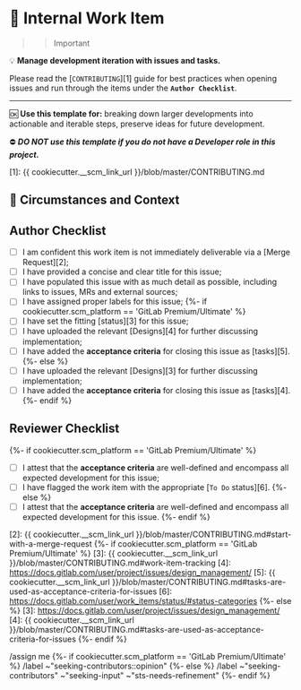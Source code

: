 # :card_index: Internal Work Item

>>> [!important]
:bulb: **Manage development iteration with issues and tasks.**

Please read the [`CONTRIBUTING`][1] guide for best practices when opening issues and run through the items under the **`Author Checklist`**.

---

:ok: **Use this template for:** breaking down larger developments into actionable and iterable steps, preserve ideas for future development.

:no_entry: ***DO NOT use this template if you do not have a Developer role in this project.***
>>>

[1]: {{ cookiecutter.__scm_link_url }}/blob/master/CONTRIBUTING.md

## :thinking: Circumstances and Context

<!-- Insert all necessary information regarding this work item, linking to other resources if applicable -->

## Author Checklist

<!-- Leaving list items unchecked is not an impediment to opening the Internal Work Item -->

- [ ] I am confident this work item is not immediately deliverable via a [Merge Request][2];
- [ ] I have provided a concise and clear title for this issue;
- [ ] I have populated this issue with as much detail as possible, including links to issues, MRs and external sources;
- [ ] I have assigned proper labels for this issue;
{%- if cookiecutter.scm_platform == 'GitLab Premium/Ultimate' %}
- [ ] I have set the fitting [status][3] for this issue;
- [ ] I have uploaded the relevant [Designs][4] for further discussing implementation;
- [ ] I have added the **acceptance criteria** for closing this issue as [tasks][5].
{%- else %}
- [ ] I have uploaded the relevant [Designs][3] for further discussing implementation;
- [ ] I have added the **acceptance criteria** for closing this issue as [tasks][4].
{%- endif %}

## Reviewer Checklist

{%- if cookiecutter.scm_platform == 'GitLab Premium/Ultimate' %}
- [ ] I attest that the **acceptance criteria** are well-defined and encompass all expected development for this issue;
- [ ] I have flagged the work item with the appropriate [`To Do` status][6].
{%- else %}
- [ ] I attest that the **acceptance criteria** are well-defined and encompass all expected development for this issue.
{%- endif %}

[2]: {{ cookiecutter.__scm_link_url }}/blob/master/CONTRIBUTING.md#start-with-a-merge-request
{%- if cookiecutter.scm_platform == 'GitLab Premium/Ultimate' %}
[3]: {{ cookiecutter.__scm_link_url }}/blob/master/CONTRIBUTING.md#work-item-tracking
[4]: https://docs.gitlab.com/user/project/issues/design_management/
[5]: {{ cookiecutter.__scm_link_url }}/blob/master/CONTRIBUTING.md#tasks-are-used-as-acceptance-criteria-for-issues
[6]: https://docs.gitlab.com/user/work_items/status/#status-categories
{%- else %}
[3]: https://docs.gitlab.com/user/project/issues/design_management/
[4]: {{ cookiecutter.__scm_link_url }}/blob/master/CONTRIBUTING.md#tasks-are-used-as-acceptance-criteria-for-issues
{%- endif %}

/assign me
{%- if cookiecutter.scm_platform == 'GitLab Premium/Ultimate' %}
/label ~"seeking-contributors::opinion"
{%- else %}
/label ~"seeking-contributors" ~"seeking-input" ~"sts-needs-refinement"
{%- endif %}
